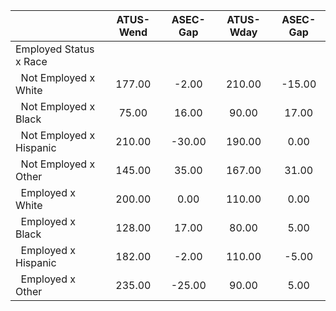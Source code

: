 
|                      |    ATUS-Wend |     ASEC-Gap |    ATUS-Wday |     ASEC-Gap |
| -------------------- | :----------: | :----------: | :----------: | :----------: |
| Employed Status x Race |              |              |              |              |
| &nbsp;&nbsp;Not Employed x White |       177.00 |        -2.00 |       210.00 |       -15.00 |
| &nbsp;&nbsp;Not Employed x Black |        75.00 |        16.00 |        90.00 |        17.00 |
| &nbsp;&nbsp;Not Employed x Hispanic |       210.00 |       -30.00 |       190.00 |         0.00 |
| &nbsp;&nbsp;Not Employed x Other |       145.00 |        35.00 |       167.00 |        31.00 |
| &nbsp;&nbsp;Employed x White |       200.00 |         0.00 |       110.00 |         0.00 |
| &nbsp;&nbsp;Employed x Black |       128.00 |        17.00 |        80.00 |         5.00 |
| &nbsp;&nbsp;Employed x Hispanic |       182.00 |        -2.00 |       110.00 |        -5.00 |
| &nbsp;&nbsp;Employed x Other |       235.00 |       -25.00 |        90.00 |         5.00 |

